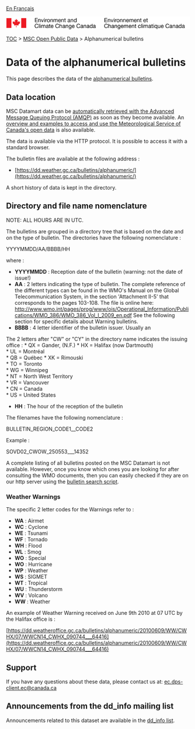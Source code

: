 [En Français](readme_bulletins-datamart_fr.md)

![ECCC logo](../../img_eccc-logo.png)

[TOC](../../readme_en.md) > [MSC Open Public Data](../readme_en.md) > Alphanumerical bulletins

# Data of the alphanumerical bulletins 

This page describes the data of the [alphanumerical bulletins](readme_bulletins_en.md).

## Data location

MSC Datamart data can be [automatically retrieved with the Advanced Message Queuing Protocol (AMQP)](../../msc-datamart/amqp_en.md) as soon as they become available. An [overview and examples to access and use the Meteorological Service of Canada's open data](../../usage/readme_en.md) is also available.

The data is available via the HTTP protocol. It is possible to access it with a standard browser. 

The bulletin files are available at the following address :

* [https://dd.weather.gc.ca/bulletins/alphanumeric/](https://dd.weather.gc.ca/bulletins/alphanumeric/)

A short history of data is kept in the directory.

## Directory and file name nomenclature 

NOTE: ALL HOURS ARE IN UTC.

The bulletins are grouped in a directory tree that is based on the date
and on the type of bulletin.
The directories have the following nomenclature :

YYYYMMDD/AA/BBBB/HH

where :
* __YYYYMMDD__ : Reception date of the bulletin (warning: not the date of issue!)
* __AA__ : 2 letters indicating the type of bulletin. The complete reference of 
the different types can be found in the WMO's Manual on the Global
Telecommunication System, in the section 'Attachment II-5' that
corresponds to the pages 103-108. The file is online here:
http://www.wmo.int/pages/prog/www/ois/Operational_Information/Publications/WMO_386/WMO_386_Vol_I_2009_en.pdf
See the following section for specific details about Warning bulletins. 
* __BBBB__ : 4 letter identifier of the bulletin issuer. Usually an 

The 2 letters after "CW" or "CY" in the directory name indicates the issuing office :
    * QX = Gander, (N.F.) 
    * HX = Halifax (now Dartmouth)  
    * UL = Montréal  
    * QB = Québec 
    * XK = Rimouski  
    * TO = Toronto  
    * WG = Winnipeg  
    * NT = North West Territory  
    * VR = Vancouver  
    * CN = Canada  
    * US = United States 
* __HH__ : The hour of the reception of the bulletin

The filenames have the following nomenclature :

BULLETIN_REGION_CODE1__CODE2

Example :

SOVD02_CWOW_250553___14352

A complete listing of all bulletins posted on the MSC Datamart is not available. 
However, once you know which ones you are looking for after consulting the WMO documents, 
then you can easily checked if they are on our http server using the [bulletin search script](https://collaboration.cmc.ec.gc.ca/cmc/cmos/public_doc/msc-data/bulletins/CMC_Bulletin_Search_Help_en.pdf).

### Weather Warnings

The specific 2 letter codes for the Warnings refer to :
* __WA__ : Airmet
* __WC__ : Cyclone
* __WE__ : Tsunami
* __WF__ : Tornado
* __WH__ : Flood
* __WL__ : Smog
* __WO__ : Special
* __WO__ : Hurricane
* __WP__ : Weather
* __WS__ : SIGMET
* __WT__ : Tropical
* __WU__ : Thunderstorm
* __WV__ : Volcano
* __WW__ : Weather

An example of Weather Warning received on June 9th 2010 at 07 UTC by the 
Halifax office is :

[https://dd.weatheroffice.gc.ca/bulletins/alphanumeric/20100609/WW/CWHX/07/WWCN14_CWHX_090744___64416](https://dd.weatheroffice.gc.ca/bulletins/alphanumeric/20100609/WW/CWHX/07/WWCN14_CWHX_090744___64416)

## Support

If you have any questions about these data, please contact us at: ec.dps-client.ec@canada.ca

## Announcements from the dd_info mailing list 

Announcements related to this dataset are available in the [dd_info list](https://lists.ec.gc.ca/cgi-bin/mailman/listinfo/dd_info).


